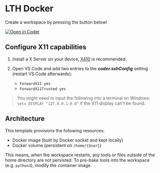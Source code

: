 # LTH Docker

Create a workspace by pressing the button below!

[![Open in Coder](https://coder.soderberg.tech/open-in-coder.svg)](https://coder.soderberg.tech/templates/LTH/workspace)

## Configure X11 capabilities

1. Install a X Server on your device, [X410](https://x410.dev/) is recommended.

2. Open VS Code and add two entries to the ***coder.sshConfig*** setting (restart VS Code afterwards):
   - `ForwardX11 yes`
   - `ForwardX11Trusted yes`

> You might need to input the following into a terminal on Windows: `setx DISPLAY "127.0.0.1:0.0"` if the X11 display can't be found.

## Architecture

This template provisions the following resources:

- Docker image (built by Docker socket and kept locally)
- Docker volume (persistent on `/home/{User}`)

This means, when the workspace restarts, any tools or files outside of the home directory are not persisted. To pre-bake tools into the workspace (e.g. `python3`), modify the container image.

